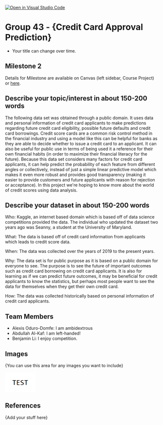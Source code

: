 [![Open in Visual Studio Code](https://classroom.github.com/assets/open-in-vscode-f059dc9a6f8d3a56e377f745f24479a46679e63a5d9fe6f495e02850cd0d8118.svg)](https://classroom.github.com/online_ide?assignment_repo_id=5908205&assignment_repo_type=AssignmentRepo)
# Group 43 - {Credit Card Approval Prediction}

- Your title can change over time.

## Milestone 2

Details for Milestone are available on Canvas (left sidebar, Course Project) or [here](https://firas.moosvi.com/courses/data301/project/milestone01.html).

## Describe your topic/interest in about 150-200 words

The following data set was obtained through a public domain. It uses data and personal information of credit card applicants to make predictions regarding future credit card eligibility, possible future defaults and credit card borrowings.  Credit score cards are a common risk control method in the financial industry and using a model like this can be helpful for banks as they are able to decide whether to issue a credit card to an applicant. It can also be useful for public use in terms of being used it a reference for their own financial habits (in order to maximize their financial literacy for the future). Because this data set considers many factors for credit card applicants, it can help predict the probability of each feature from different angles or collectively, instead of just a simple linear predictive model which makes it even more robust and provides good transparency (making it easier to provide customers and future applicants with reason for rejection or acceptance). In this project we're hoping to know more about the world of credit scores using data analysis.


## Describe your dataset in about 150-200 words

Who: Kaggle, an internet based domain which is based off of data science competitions provided the data. The individual who updated the dataset two years ago was Seanny, a student at the University of Maryland. 

What: The data is based off of credit card information from applicants which leads to credit score data. 

When: The data was collected over the years of 2019 to the present years.

Why: The data set is for public purpose as it is based on a public domain for everyone to see. The purpose is to see the future of important outcomes such as credit card borrowing on credit card applicants. It is also for learning as if we can predict future outcomes, it may be beneficial for credit applicants to know the statistics, but perhaps most people want to see the data for themselves when they get their own credit card.

How: The data was collected historically based on personal information of credit card applicants.


## Team Members

- Alexis Oduro-Domfe: I am ambidextrous
- Abdullah Al-Kaf: I am left-handed!
- Benjamin Li: I enjoy competition. 

## Images

{You can use this area for any images you want to include}

<img src ="images/test.png" width="100px">

## References

{Add your stuff here}



